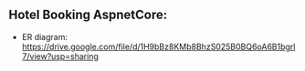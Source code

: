 ## Hotel Booking AspnetCore:

  - ER diagram: https://drive.google.com/file/d/1H9bBz8KMb8BhzS025B0BQ6oA6B1bgrl7/view?usp=sharing
